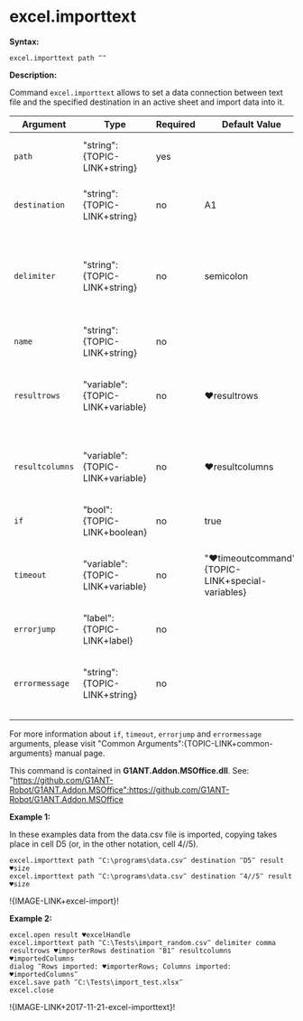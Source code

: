 # excel.importtext

**Syntax:**

```G1ANT
excel.importtext path ‴‴ 

```

**Description:**

Command `excel.importtext` allows to set a data connection between text file and the specified destination in an active sheet and import data into it. 

| Argument | Type | Required | Default Value | Description |
| -------- | ---- | -------- | ------------- | ----------- |
|`path`| "string":{TOPIC-LINK+string}| yes | | path of a file that has to be imported (csv data format is supported) |
|`destination`| "string":{TOPIC-LINK+string}| no | A1 | top left cell area of imported data, specified as either string or point |
|`delimiter`| "string":{TOPIC-LINK+string}| no | semicolon | delimiter to be used while importing data, accepts 'tab', 'semicolon', 'comma', 'space' or any other character |
|`name`| "string":{TOPIC-LINK+string}| no|  | range name where data will be placed|
|`resultrows`| "variable":{TOPIC-LINK+variable}| no | ♥resultrows | name of variable where size of imported data, string formated as ‴#rows,#columns‴ will be stored |
|`resultcolumns`| "variable":{TOPIC-LINK+variable}| no | ♥resultcolumns | name of variable where size of imported data, string formated as ‴#rows,#columns‴ will be stored |
|`if`| "bool":{TOPIC-LINK+boolean}| no | true | runs the command only if condition is true |
|`timeout`| "variable":{TOPIC-LINK+variable}| no | "♥timeoutcommand":{TOPIC-LINK+special-variables} | specifies time in milliseconds for G1ANT.Robot to wait for the command to be executed |
|`errorjump` | "label":{TOPIC-LINK+label}| no |  | name of the label to jump to if given `timeout` expires |
|`errormessage`| "string":{TOPIC-LINK+string}| no |  | message that will be shown in case error occurs and no `errorjump` argument is specified |

For more information about `if`, `timeout`, `errorjump` and `errormessage` arguments, please visit "Common Arguments":{TOPIC-LINK+common-arguments} manual page.

This command is contained in **G1ANT.Addon.MSOffice.dll**.
See: "https://github.com/G1ANT-Robot/G1ANT.Addon.MSOffice":https://github.com/G1ANT-Robot/G1ANT.Addon.MSOffice

**Example 1:**

In these examples data from the data.csv file is imported, copying takes place in cell D5 (or, in the other notation, cell 4//5).

```G1ANT
excel.importtext path ‴C:\programs\data.csv‴ destination ‴D5‴ result ♥size
excel.importtext path ‴C:\programs\data.csv‴ destination ‴4//5‴ result ♥size

```

!{IMAGE-LINK+excel-import}! 

**Example 2:**

```G1ANT
excel.open result ♥excelHandle
excel.importtext path ‴C:\Tests\import_random.csv‴ delimiter comma resultrows ♥importerRows destination ‴B1‴ resultcolumns ♥importedColumns
dialog ‴Rows imported: ♥importerRows; Columns imported: ♥importedColumns‴
excel.save path ‴C:\Tests\import_test.xlsx‴
excel.close

```

!{IMAGE-LINK+2017-11-21-excel-importtext}!